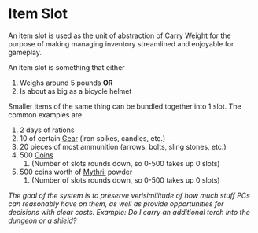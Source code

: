 # Item Slot

An item slot is used as the unit of abstraction of [Carry Weight](Carry%20Capacity.md) for the purpose of making managing inventory streamlined and enjoyable for gameplay. 

An item slot is something that either 
1. Weighs around 5 pounds **OR** 
2. Is about as big as a bicycle helmet 

Smaller items of the same thing can be bundled together into 1 slot. The common examples are
1. 2 days of rations
2. 10 of certain [Gear](../../Items/Equipment/Standard%20Gear.md) (iron spikes, candles, etc.)
3. 20 pieces of most ammunition (arrows, bolts, sling stones, etc.)
4. 500 [Coins](../../Economy/Coins.md) 
	1. (Number of slots rounds down, so 0-500 takes up 0 slots)
5. 500 coins worth of [Mythril](../../Magic/Mythril.md) powder 
	1. (Number of slots rounds down, so 0-500 takes up 0 slots)


*The goal of the system is to preserve verisimilitude of how much stuff PCs can reasonably have on them, as well as provide opportunities for decisions with clear costs. Example: Do I carry an additional torch into the dungeon or a shield?*